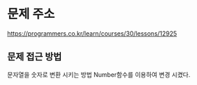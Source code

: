 # 문제 주소
https://programmers.co.kr/learn/courses/30/lessons/12925

## 문제 접근 방법
문자열을 숫자로 변환 시키는 방법 
Number함수를 이용하여 변경 시켰다.